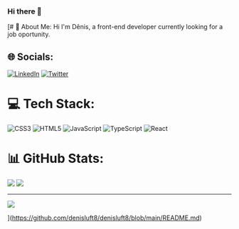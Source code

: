 ### Hi there 👋

[# 💫 About Me:
Hi I'm Dênis, a front-end developer currently looking for a job oportunity.


## 🌐 Socials:
[![LinkedIn](https://img.shields.io/badge/LinkedIn-%230077B5.svg?logo=linkedin&logoColor=white)](https://linkedin.com/in/denisluft8) [![Twitter](https://img.shields.io/badge/Twitter-%231DA1F2.svg?logo=Twitter&logoColor=white)](https://twitter.com/denisluft) 

# 💻 Tech Stack:
![CSS3](https://img.shields.io/badge/css3-%231572B6.svg?style=plastic&logo=css3&logoColor=white) ![HTML5](https://img.shields.io/badge/html5-%23E34F26.svg?style=plastic&logo=html5&logoColor=white) ![JavaScript](https://img.shields.io/badge/javascript-%23323330.svg?style=plastic&logo=javascript&logoColor=%23F7DF1E) ![TypeScript](https://img.shields.io/badge/typescript-%23007ACC.svg?style=plastic&logo=typescript&logoColor=white) ![React](https://img.shields.io/badge/react-%2320232a.svg?style=plastic&logo=react&logoColor=%2361DAFB)
# 📊 GitHub Stats:
![](https://github-readme-streak-stats.herokuapp.com/?user=denisluft8&theme=dark&hide_border=false)
![](https://github-readme-stats.vercel.app/api/top-langs/?username=denisluft8&theme=dark&hide_border=false&include_all_commits=false&count_private=false&layout=compact)

---
[![](https://visitcount.itsvg.in/api?id=denisluft8&icon=0&color=0)](https://visitcount.itsvg.in)

<!-- Proudly created with GPRM ( https://gprm.itsvg.in ) -->
](https://github.com/denisluft8/denisluft8/blob/main/README.md)
